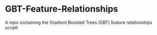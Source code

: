 # GBT-Feature-Relationships
A repo containing the Gradient Boosted Trees (GBT) feature relationships scriptt
